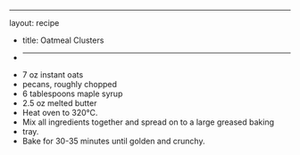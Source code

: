 ---
layout: recipe
* title: Oatmeal Clusters
* ---
* 7 oz instant oats
* pecans, roughly chopped
* 6 tablespoons maple syrup
* 2.5 oz melted butter
* Heat oven to 320°C.
* Mix all ingredients together and spread on to a large greased baking
* tray.
* Bake for 30-35 minutes until golden and crunchy.

